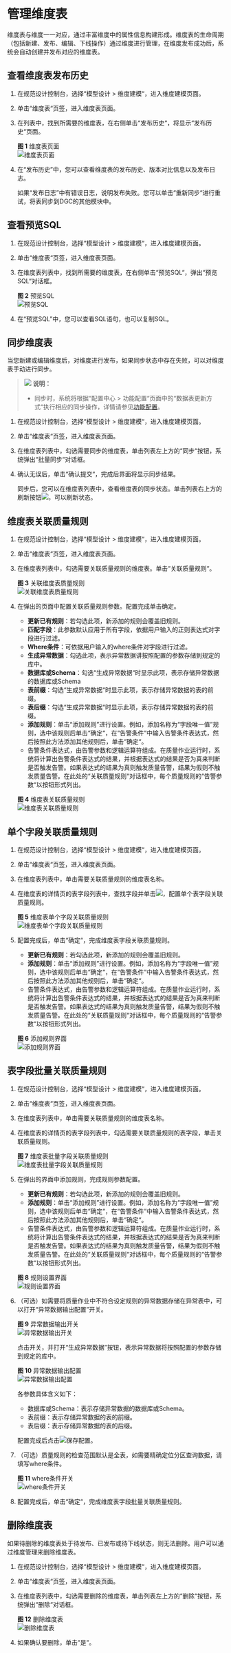 # 管理维度表<a name="dgc_01_0611"></a>

维度表与维度一一对应，通过丰富维度中的属性信息构建形成。维度表的生命周期（包括新建、发布、编辑、下线操作）通过维度进行管理，在维度发布成功后，系统会自动创建并发布对应的维度表。

## 查看维度表发布历史<a name="section1538881701"></a>

1.  在规范设计控制台，选择“模型设计 \> 维度建模“，进入维度建模页面。
2.  单击“维度表“页签，进入维度表页面。
3.  在列表中，找到所需要的维度表，在右侧单击“发布历史“，将显示“发布历史“页面。

    **图 1**  维度表页面<a name="fig145701425174717"></a>  
    ![](figures/维度表页面.png "维度表页面")

4.  在“发布历史”中，您可以查看维度表的发布历史、版本对比信息以及发布日志。

    如果“发布日志”中有错误日志，说明发布失败。您可以单击“重新同步“进行重试，将表同步到DGC的其他模块中。


## 查看预览SQL<a name="section1037917920819"></a>

1.  在规范设计控制台，选择“模型设计 \> 维度建模“，进入维度建模页面。
2.  单击“维度表“页签，进入维度表页面。
3.  在维度表列表中，找到所需要的维度表，在右侧单击“预览SQL“，弹出“预览SQL“对话框。

    **图 2**  预览SQL<a name="fig6894532144919"></a>  
    ![](figures/预览SQL.png "预览SQL")

4.  在“预览SQL”中，您可以查看SQL语句，也可以复制SQL。

## 同步维度表<a name="section12945151065016"></a>

当您新建或编辑维度后，对维度进行发布，如果同步状态中存在失败，可以对维度表手动进行同步。

>![](public_sys-resources/icon-note.gif) **说明：** 
>-   同步时，系统将根据“配置中心 \> 功能配置“页面中的“数据表更新方式“执行相应的同步操作，详情请参见[功能配置](配置中心.md#zh-cn_topic_0189687297_section121571201465)。

1.  在规范设计控制台，选择“模型设计 \> 维度建模“，进入维度建模页面。
2.  单击“维度表“页签，进入维度表页面。
3.  在维度表列表中，勾选需要同步的维度表，单击列表左上方的“同步“按钮，系统弹出“批量同步“对话框。
4.  确认无误后，单击“确认提交“，完成后界面将显示同步结果。

    同步后，您可以在维度表列表中，查看维度表的同步状态。单击列表右上方的刷新按钮![](figures/zh-cn_image_0257479358.png)，可以刷新状态。


## 维度表关联质量规则<a name="section560791253919"></a>

1.  在规范设计控制台，选择“模型设计 \> 维度建模“，进入维度建模页面。
2.  单击“维度表“页签，进入维度表页面。
3.  在维度表列表中，勾选需要关联质量规则的维度表。单击“关联质量规则“。

    **图 3**  关联维度表质量规则<a name="fig274012204511"></a>  
    ![](figures/关联维度表质量规则.png "关联维度表质量规则")

4.  在弹出的页面中配置关联质量规则参数。配置完成单击确定。

    -   **更新已有规则**：若勾选此项，新添加的规则会覆盖旧规则。
    -   **匹配字段**：此参数默认应用于所有字段，依据用户输入的正则表达式对字段进行过滤。
    -   **Where条件**：可依据用户输入的where条件对字段进行过滤。
    -   **生成异常数据**：勾选此项，表示异常数据讲按照配置的参数存储到规定的库中。
    -   **数据库或Schema**：勾选“生成异常数据“时显示此项，表示存储异常数据的数据库或Schema
    -   **表前缀**：勾选“生成异常数据“时显示此项，表示存储异常数据的表的前缀。
    -   **表后缀**：勾选“生成异常数据“时显示此项，表示存储异常数据的表的前缀。
    -   **添加规则**：单击“添加规则”进行设置。例如，添加名称为“字段唯一值”规则，选中该规则后单击“确定“，在“告警条件“中输入告警条件表达式，然后按照此方法添加其他规则后，单击“确定“。
    -   告警条件表达式，由告警参数和逻辑运算符组成。在质量作业运行时，系统将计算出告警条件表达式的结果，并根据表达式的结果是否为真来判断是否触发告警。如果表达式的结果为真则触发质量告警，结果为假则不触发质量告警。在此处的“关联质量规则“对话框中，每个质量规则的“告警参数“以按钮形式列出。

    **图 4**  维度表关联质量规则<a name="fig879010711482"></a>  
    ![](figures/维度表关联质量规则.png "维度表关联质量规则")


## 单个字段关联质量规则<a name="section340814405819"></a>

1.  在规范设计控制台，选择“模型设计 \> 维度建模“，进入维度建模页面。
2.  单击“维度表“页签，进入维度表页面。
3.  在维度表列表中，单击需要关联质量规则的维度表名称。
4.  在维度表的详情页的表字段列表中，查找字段并单击![](figures/zh-cn_image_0266542441.png)，配置单个表字段关联质量规则。

    **图 5**  维度表单个字段关联质量规则<a name="fig099781571515"></a>  
    ![](figures/维度表单个字段关联质量规则.png "维度表单个字段关联质量规则")

5.  配置完成后，单击“确定“，完成维度表字段关联质量规则。

    -   **更新已有规则**：若勾选此项，新添加的规则会覆盖旧规则。
    -   **添加规则**：单击“添加规则”进行设置。例如，添加名称为“字段唯一值”规则，选中该规则后单击“确定“，在“告警条件“中输入告警条件表达式，然后按照此方法添加其他规则后，单击“确定“。
    -   告警条件表达式，由告警参数和逻辑运算符组成。在质量作业运行时，系统将计算出告警条件表达式的结果，并根据表达式的结果是否为真来判断是否触发告警。如果表达式的结果为真则触发质量告警，结果为假则不触发质量告警。在此处的“关联质量规则“对话框中，每个质量规则的“告警参数“以按钮形式列出。

    **图 6**  添加规则界面<a name="fig18687105417510"></a>  
    ![](figures/添加规则界面.png "添加规则界面")


## 表字段批量关联质量规则<a name="section1625181693214"></a>

1.  在规范设计控制台，选择“模型设计 \> 维度建模“，进入维度建模页面。
2.  单击“维度表“页签，进入维度表页面。
3.  在维度表列表中，单击需要关联质量规则的维度表名称。
4.  在维度表的详情页的表字段列表中，勾选需要关联质量规则的表字段，单击关联质量规则。

    **图 7**  维度表批量字段关联质量规则<a name="fig102671616329"></a>  
    ![](figures/维度表批量字段关联质量规则.png "维度表批量字段关联质量规则")

5.  在弹出的界面中添加规则，完成规则参数配置。

    -   **更新已有规则**：若勾选此项，新添加的规则会覆盖旧规则。
    -   **添加规则**：单击“添加规则”进行设置。例如，添加名称为“字段唯一值”规则，选中该规则后单击“确定“，在“告警条件“中输入告警条件表达式，然后按照此方法添加其他规则后，单击“确定“。
    -   告警条件表达式，由告警参数和逻辑运算符组成。在质量作业运行时，系统将计算出告警条件表达式的结果，并根据表达式的结果是否为真来判断是否触发告警。如果表达式的结果为真则触发质量告警，结果为假则不触发质量告警。在此处的“关联质量规则“对话框中，每个质量规则的“告警参数“以按钮形式列出。

    **图 8**  规则设置界面<a name="fig86831705713"></a>  
    ![](figures/规则设置界面.png "规则设置界面")

6.  （可选）如需要将质量作业中不符合设定规则的异常数据存储在异常表中，可以打开“异常数据输出配置”开关。

    **图 9**  异常数据输出开关<a name="fig1338120401553"></a>  
    ![](figures/异常数据输出开关.png "异常数据输出开关")

    点击开关，并打开“生成异常数据”按钮，表示异常数据将按照配置的参数存储到规定的库中。

    **图 10**  异常数据输出配置<a name="fig1450565212016"></a>  
    ![](figures/异常数据输出配置.png "异常数据输出配置")

    各参数具体含义如下：

    -   数据库或Schema：表示存储异常数据的数据库或Schema。
    -   表前缀：表示存储异常数据的表的前缀。
    -   表后缀：表示存储异常数据的表的后缀。

    配置完成后点击![](figures/zh-cn_image_0000001189064153.png)保存配置。

7.  （可选）质量规则的检查范围默认是全表，如需要精确定位分区查询数据，请填写where条件。

    **图 11**  where条件开关<a name="fig1914434311314"></a>  
    ![](figures/where条件开关.png "where条件开关")

8.  配置完成后，单击“确定“，完成维度表字段批量关联质量规则。

## 删除维度表<a name="section341919281395"></a>

如果待删除的维度表处于待发布、已发布或待下线状态，则无法删除。用户可以通过维度管理来删除维度表。

1.  在规范设计控制台，选择“模型设计 \> 维度建模“，进入维度建模页面。
2.  单击“维度表“页签，进入维度表页面。
3.  在维度表列表中，勾选需要删除的维度表，单击列表左上方的“删除“按钮，系统弹出“删除“对话框。

    **图 12**  删除维度表<a name="fig1837167112215"></a>  
    ![](figures/删除维度表.png "删除维度表")

4.  如果确认要删除，单击“是“。

